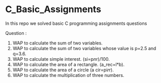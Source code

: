# C_Basic_Assignments

In this repo we solved basic C programming assignments questions

Question :

1. WAP to calculate the sum of two variables.
2. WAP to calculate the sum of two variables whose value is p=2.5 and q=3.6.
3. WAP to calculate simple interest. (si=p*n*r)/100.
4. WAP to calculate the area of a rectangle. (a_rec=l\*b).
5. WAP to calculate the area of a circle (a cir=pi*r*r).
6. WAP to calculate the multiplication of three numbers.
